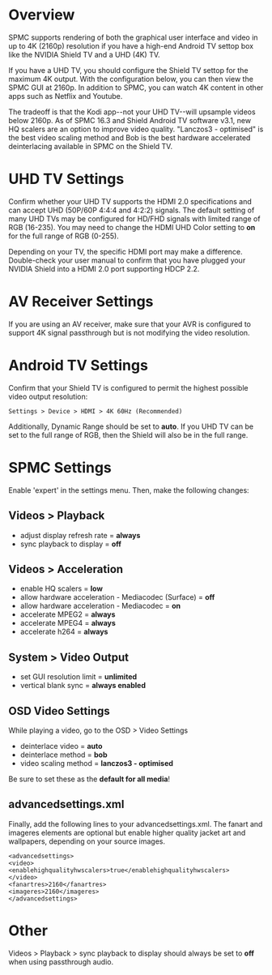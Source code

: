 # Overview
SPMC supports rendering of both the graphical user interface and video in up to 4K (2160p) resolution if you have a high-end Android TV settop box like the NVIDIA Shield TV and a UHD (4K) TV. 

If you have a UHD TV, you should configure the Shield TV settop for the maximum 4K output. With the configuration below, you can then view the SPMC GUI at 2160p. In addition to SPMC, you can watch 4K content in other apps such as Netflix and Youtube. 

The tradeoff is that the Kodi app--not your UHD TV--will upsample videos below 2160p. As of SPMC 16.3 and Shield Android TV software v3.1, new HQ scalers are an option to improve video quality. "Lanczos3 - optimised" is the best video scaling method and Bob is the best hardware accelerated deinterlacing available in SPMC on the Shield TV.


# UHD TV Settings
Confirm whether your UHD TV supports the HDMI 2.0 specifications and can accept UHD (50P/60P 4:4:4 and 4:2:2) signals. The default setting of many UHD TVs may be configured for HD/FHD signals with limited range of RGB (16-235). You may need to change the HDMI UHD Color setting to **on** for the full range of RGB (0-255).

Depending on your TV, the specific HDMI port may make a difference. Double-check your user manual to confirm that you have plugged your NVIDIA Shield into a HDMI 2.0 port supporting HDCP 2.2.


# AV Receiver Settings
If you are using an AV receiver, make sure that your AVR is configured to support 4K signal passthrough but is not modifying the video resolution.


# Android TV Settings
Confirm that your Shield TV is configured to permit the highest possible video output resolution:
```
Settings > Device > HDMI > 4K 60Hz (Recommended)
```

Additionally, Dynamic Range should be set to **auto**. If you UHD TV can be set to the full range of RGB, then the Shield will also be in the full range.


# SPMC Settings
Enable 'expert' in the settings menu. Then, make the following changes:

## Videos > Playback
* adjust display refresh rate = **always**
* sync playback to display = **off**

## Videos > Acceleration
* enable HQ scalers = **low**
* allow hardware acceleration - Mediacodec (Surface) = **off**
* allow hardware acceleration - Mediacodec = **on**
* accelerate MPEG2 = **always**
* accelerate MPEG4 = **always**
* accelerate h264 = **always**

## System > Video Output
* set GUI resolution limit = **unlimited**
* vertical blank sync = **always enabled**

## OSD Video Settings
While playing a video, go to the OSD > Video Settings
* deinterlace video = **auto**
* deinterlace method = **bob**
* video scaling method = **lanczos3 - optimised**

Be sure to set these as the **default for all media**!

## advancedsettings.xml
Finally, add the following lines to your advancedsettings.xml. The fanart and imageres elements are optional but enable higher quality jacket art and wallpapers, depending on your source images.

```
<advancedsettings>
<video>
<enablehighqualityhwscalers>true</enablehighqualityhwscalers>
</video>
<fanartres>2160</fanartres>
<imageres>2160</imageres>
</advancedsettings>

```


# Other
Videos > Playback > sync playback to display should always be set to **off** when using passthrough audio.